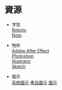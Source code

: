 # 資源

* 字型  
[Roboto](http://material-design.storage.googleapis.com/publish/material_v_4/material_ext_publish/0B0J8hsRkk91LRjU4U1NSeXdjd1U/RobotoTTF.zip)  
[Noto](http://www.google.com/get/noto)

* 物件  
[Adobe After Effect](http://material-design.storage.googleapis.com/publish/material_v_4/material_ext_publish/0Bzhp5Z4wHba3YnRCN3B2eW05SjA/stickersheet_general_aep.zip)  
[Photoshop](http://material-design.storage.googleapis.com/publish/material_v_4/material_ext_publish/0Bzhp5Z4wHba3b0dpSUg2a1dmdGM/stickersheet_general.psd)  
[Illustrator](http://material-design.storage.googleapis.com/publish/material_v_4/material_ext_publish/0Bzhp5Z4wHba3T2o0UWJmRWNXWVU/stickersheet_general.ai)  
[Sketch](http://material-design.storage.googleapis.com/publish/material_v_4/material_ext_publish/0Bzhp5Z4wHba3dG1ISVE1VWRCWmM/stickersheet_general.sketch)

* 圖示  
[系統圖示](http://material-design.storage.googleapis.com/publish/material_v_4/material_ext_publish/0BwigBDH8AFrsS291eGVLWUdUaGM/System_Icon_StickerSheet.ai)
[產品圖示](http://material-design.storage.googleapis.com/publish/material_v_4/material_ext_publish/0BwigBDH8AFrsQ3Jya3RIMTdHWmM/Product_Icon_StickerSheet.zip)
[圖示](https://www.google.com/design/icons/)